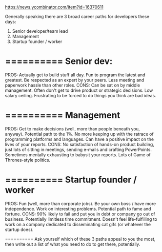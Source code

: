 https://news.ycombinator.com/item?id=16370611

Generally speaking there are 3 broad career paths for developers these days:

1. Senior developer/team lead
2. Management
3. Startup founder / worker

==========
Senior dev:
==========

PROS: Actually get to build stuff all day. Fun to program the latest and greatest. Be respected as an expert by your peers. Less meeting and paperwork hassle than other roles.
CONS: Can be sat on by middle management. Often don't get to drive product or strategic decisions. Low salary ceiling. Frustrating to be forced to do things you think are bad ideas.

==========
Management
==========

PROS: Get to make decisions (well, more than people beneath you, anyway). Potential path to the 1%. No more keeping up with the ratrace of programming platforms and languages. Can have a positive impact on the lives of your reports.
CONS: No satisfaction of hands-on product building, just lots of sitting in meetings, sending e-mails and crafting PowerPoints. Sometimes mentally exhausting to babysit your reports. Lots of Game of Thrones-style politics.

==========
Startup founder / worker
==========

PROS: Fun (well, more than corporate jobs). Be your own boss / have more independence. Work on interesting problems. Potential path to fame and fortune.
CONS: 90% likely to fail and put you in debt or company go out of business. Potentially limitless time commitment. Doesn't feel life-fulfilling to work on a company dedicated to disseminating cat gifs (or whatever the startup does).

==========
Ask yourself which of these 3 paths appeal to you the most, then write out a list of what you need to do to get there, potentially.
